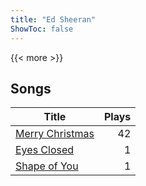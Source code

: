 ```yaml
---
title: "Ed Sheeran"
ShowToc: false
---
```


{{< more >}}

## Songs
Title | Plays 
----- | -----: 
[Merry Christmas](/songs/merry-christmas) | 42
[Eyes Closed](/songs/eyes-closed) | 1
[Shape of You](/songs/shape-of-you) | 1

